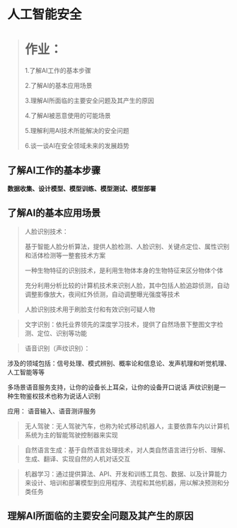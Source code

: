 # 人工智能安全

> # 作业：
>
> 1.了解AI⼯作的基本步骤
>
> 2.了解AI的基本应⽤场景
>
> 3.理解AI所⾯临的主要安全问题及其产⽣的原因
>
> 4.了解AI被恶意使⽤的可能场景
>
> 5.理解利⽤AI技术所能解决的安全问题
>
> 6.谈⼀谈AI在安全领域未来的发展趋势



## 了解AI⼯作的基本步骤

**数据收集、设计模型、模型训练、模型测试、模型部署**

## 了解AI的基本应⽤场景

> 人脸识别技术：
>
> 基于智能⼈脸分析算法，提供⼈脸检测、⼈脸识别、关键点定位、属性识别和活体检测等⼀整套技术⽅案
>
> ⼀种⽣物特征的识别技术，是利⽤⽣物体本身的⽣物特征来区分物体个体
>
> 充分利⽤分析⽐较的计算机技术来识别⼈脸，其中包括⼈脸追踪侦测，⾃动调整影像放⼤，夜间红外侦测，⾃动调整曝光强度等技术
>
> 人脸识别技术用于刷脸支付和有效识别可疑人物

>  ⽂字识别：依托业界领先的深度学习技术，提供了⾃然场景下整图⽂字检测、定位、识别等功能

>  语⾳识别（声纹识别）：
   
   涉及的领域包括：信号处理、模式辨别、概率论和信息论、发声机理和听觉机理、⼈⼯智能等等
   
   
   
   多场景语⾳服务⽀持，让你的设备⻓上⽿朵，让你的设备开⼝说话
   声纹识别是⼀种⽣物鉴权技术也称为说话⼈识别
   
   应用： 语音输入、语音测评服务

>  ⽆⼈驾驶：⽆⼈驾驶汽⻋，也称为轮式移动机器⼈，主要依靠⻋内以计算机系统为主的智能驾驶控制器来实现

>  ⾃然语⾔⽣成：基于⾃然语⾔处理技术，对⼈类⾃然语⾔进⾏分析、理解、⽣成、翻译、实现⾃然的⼈机对话交互

>  机器学习：通过提供算法、API、开发和训练⼯具包、数据、以及计算能⼒来设计、培训和部署模型到应⽤程序、流程和其他机器，⽤以解决预测和分类任务

## 理解AI所⾯临的主要安全问题及其产⽣的原因

